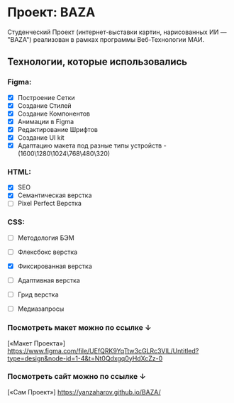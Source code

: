 # Проект: BAZA

Студенческий Проект (интернет-выставки картин, нарисованных ИИ — "BAZA") реализован в рамках программы Веб-Технологии МАИ.

## Технологии, которые использовались

### Figma:
- [x] Построение Сетки
- [x] Создание Стилей
- [x] Создание Компонентов
- [x] Анимации в Figma
- [x] Редактирование Шрифтов
- [x] Создание UI kit
- [x] Адаптацию макета под разные типы устройств - (1600\1280\1024\768\480\320)
### HTML:
- [x] SEO
- [x] Семантическая верстка
- [ ] Pixel Perfect Верстка
### CSS:
- [ ] Методология БЭМ
- [ ] Флексбокс верстка
- [x] Фиксированная верстка
- [ ] Адаптивная верстка
- [ ] Грид верстка
- [ ] Медиазапросы


### Посмотреть макет можно по ссылке ↓

[«Макет Проекта»]
https://www.figma.com/file/UEfQRK9YqTtw3cGLRc3VlL/Untitled?type=design&node-id=1-4&t=Nt0Qdxgq0yHdXcZz-0


### Посмотреть сайт можно по ссылке ↓

[«Сам Проект»]
https://yanzaharov.github.io/BAZA/
